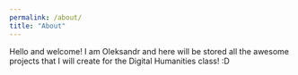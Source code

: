 ```yaml
---
permalink: /about/
title: "About"
---
```


Hello and welcome! I am Oleksandr and here will be stored all the awesome projects that I will create for the Digital Humanities class! :D